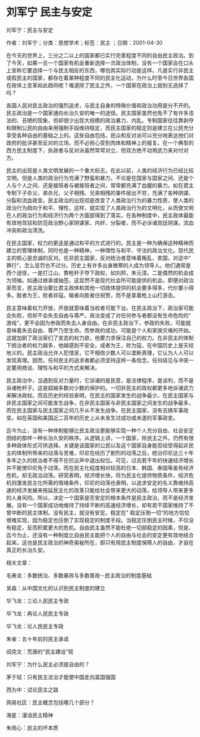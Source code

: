 # 刘军宁  民主与安定  
  
刘军宁：民主与安定  
作者：刘军宁；分类：思想学术；标签：民主 ；日期：2001-04-30  
在今天的世界上，三分之二以上的国家都已实行完善程度不同的自由民主政治。到了今天，如果一旦一个国家有机会重新选择一次政治体制，没有一个国家会在口头上宣称它要选择一个与民主相反的东西，哪怕其实际行动是这样。凡是实行非民主或假民主的国家，都存在着某种程度不同的民主化运动，为什么时至今日世界各国在政体上变革如此趋同呢？难道除了民主之外，一个国家在政治上就别无选择了吗？  
各国人民对民主政治的强烈追求，与民主自身的特殊价值和政治功用是分不开的。民主政治是一个国家通向长治久安的唯一的途径。民主国家虽然也免不了有许多违法的、丑陋的现象，但却很少出现大规模的政治暴力、内乱。专制国家往往靠剥夺和限制公民的自由来用强制手段维持稳定，而民主国家的稳定则是建立在公民充分享受各种自由的基础之上的。这些自由包括，民众和反对派可以充分地表达他们对政府的批评甚至反对的立场。而不必担心受到肉体和精神上的报复。在一个典型的西方民主制度下，执政者与反对派虽然常常对立，但双方绝不动用武力来对付对方。  
民主的出现是人类文明发展的一个重大标志。在此以前，人类的经济行为已经比较文明。但是人类的政治行为充满了野蛮和暴力，不论是在国家与国家之间、还是个人与个人之间、还是接班者与被接班者之间，常常都充满了血腥的暴力。如在君主专制下子杀父、弟杀兄、父子相残、兄弟相残的事件层出不穷，充满了各种阴谋、分裂和流血政变。民主政治的出现彻底改变了人类政治行为的暴力性质，使人类的政治行为趋向于和平、理性，这样，就实现了人类政治行为的文明化，从而使文明在人的政治行为和经济行为两个方面部得到了落实。在各种制度中，民主政体最能有效地驾驭和防范政治野心家阴谋家、内奸、分裂者，而不必诉诸宫廷阴谋。流血冲突和政治清洗。  
在民主国家，权力的更迭是通过和平的方式进行的。民主是一种为确保这种精神而建立的管理体制，同时也是一种精神，一种理性与和平、守法的政治文化。现代民主的核心是忠诚的反对。在非民主国家，反对统治者意味着叛乱、卖国，对这中" 罪行“，怎么惩罚也不过分。历史上有许多出身微寒的人成为领导人。他们通常是西个途径，一是打江山，靠枪杆子夺下政权，如刘邦，朱元漳。二是偶然的机会成为领袖，如通过继承或抽签。这显然不是现代社会所可能提供的机会。即便对政治家而言，民主政治要比君主政体和其他一切政体提供的机会要多得多，代价要小得多。胜者为王，败者非寇。输者向胜者住祝贺，而不是拿着枪上山打游击。  
民主意味着权力开放，开放就意味着当权者可能下台。在民主政治下，政治家可能会失败，但却不会失去自由与尊严。政治变成了对任何参与者都没有生命危险的" 游戏“，更不会因为参政而失去人身自由。在非民主政治下，参政的失败，可能就意味着失去自由、尊严乃至生命。而参政的成功，可能是个人和家族灾难的开始。这就加剧了政治家们了变态的权力欲，他要力求保注自己的权力。在非民主的体制下统治者的权力越多，他越感到不安全。成者为王，败为寇，在中国历史上是天经地义的。民主政治允许人犯惜吴，它不相信少数人可以垄断真理，它认为人人可以发现真理。因而，任何民主的追求者都必须坚持这样一条信念，任何歧见与冲突一定要用商谈、理性与和平的方式来解决。  
民主政治中，当遇到反对力量时，它诉诸的是民意，是法律程序，是谈判，而不是诉诸枪杆子。这是超越多数对少数的保护的。一切非民主的政权都更多地诉诸武力来解决政权。而且历史的经验表明，在民主的国家发生的战争最少。在民主国家与非民主国家之间可能发生战争，在非民主国家与非民主国家之间发生的战争最多，而在民主国家与民主国家之间几乎从不发生战争。在民主国家，没有去搞军事政变。如在英国和美国近二百年的历史上从未发生过成功或未遂的军事政变。  
迄今为止，没有一种体制能够比民主政治更能够实现一种个人充分自由、社会安定团结的那样一种长治久安的秩序。从逻辑上讲，一个国家，除民主之外，仍然有很多种政体形式可供选择。关键是该国家的公民以及这个国家自身能否经受得起非民主的体制所带来的动荡与苦难，印尼在经历了剧烈的动荡之后，统治印尼达三十年多年之久的统治者不得不在抗议声中退出权位。可见，过去若干年的快速经济增长并不能使印尼免于动荡，而在民主化程度相对较高的日本、韩国、泰国等虽有经济危机，却无政治动荡。研究表明，经济增长快，将为民主化提供物质条件，经济危机则激发民主化所需的情绪条件，印尼的动荡也表明，以追求安定的名义靠维持高速的经济发展来拖延民主化的改革只能给社会带来更大的动荡，给领导人带来更多的人身风险。所以，决定一个国家是否安定的根本条件是民主政治，而不是经济发展。没有一个国家成功地维持了持续不断的高速经济增长，却有若干国家维持了不曾中断的民主体制。没有民主，就没有安定。稳定在" 稳定压倒一切“的地方恰恰很难实现，因为稳定也压倒了实现稳定的制度手段。当稳定压倒民主时候，不仅没有稳定，反而积累更大的危机。自由民主虽然不能杜绝一切部稳定的因素，但是，迄今为止，还没有一种制度比自由民主能把个人的自由与社会的安定更有效地结合起来。这也是民主政治的神奇奥秘所在，即只有用民主制度保障人的自由，才自在真正的长治久安。  
  
相关文章：  
毛寿龙：多数统治、多数暴政与多数善政--民主政治的制度基础  
吴森：从中国文化的认识到民主制度的建立  
华飞龙：三论人民民主专政  
华飞龙：再论人民民主专政  
华飞龙：论人民民主专政  
朱雀：五十年前的民主承诺  
阎克文：荒唐的“民主建设”观  
刘军宁：为什么民主必须是自由的？  
茅于轼：只有民主法治才能使中国走向富国强国  
西为中：试论民主之路  
网易社区：民主概念包括哪几个部分？  
海星：漫话民主精神  
朱雨心：民主的坏本质